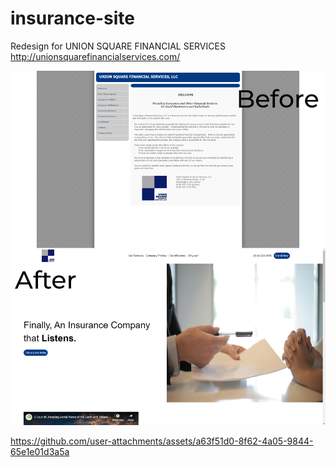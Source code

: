 # insurance-site

Redesign for UNION SQUARE FINANCIAL SERVICES http://unionsquarefinancialservices.com/

![Before and After Comparison](./imgs/comparison.png "Before-and-After")

https://github.com/user-attachments/assets/a63f51d0-8f62-4a05-9844-65e1e01d3a5a

